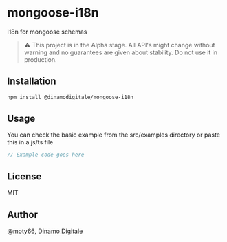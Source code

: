 # mongoose-i18n

i18n for mongoose schemas

> ⚠️	This project is in the Alpha stage. All API's might change without warning and no guarantees are given about stability. Do not use it in production. 



## Installation

```bash
npm install @dinamodigitale/mongoose-i18n
```

## Usage

You can check the basic example from the src/examples directory or paste this in a js/ts file

```typescript
// Example code goes here
```


## License

MIT

## Author

[@moty66](https://github.com/moty66),  [Dinamo Digitale](https://github.com/orgs/dinamodigitale/)